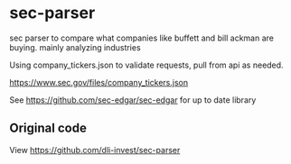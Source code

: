 # sec-parser
sec parser to compare what companies like buffett and bill ackman are buying. mainly analyzing industries


Using company_tickers.json to validate requests, pull from api as needed.

https://www.sec.gov/files/company_tickers.json


See https://github.com/sec-edgar/sec-edgar for up to date library


## Original code 

View 
https://github.com/dli-invest/sec-parser
